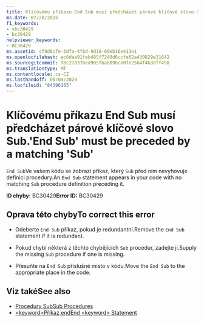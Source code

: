 ```yaml
---
title: Klíčovému příkazu End Sub musí předcházet párové klíčové slovo Sub.
ms.date: 07/20/2015
f1_keywords:
- vbc30429
- bc30429
helpviewer_keywords:
- BC30429
ms.assetid: cf9d0cfe-5dfa-4f6d-9d10-69eb16e413e1
ms.openlocfilehash: ec6dae91feb485f7240d6ccfe02a430829e31642
ms.sourcegitcommit: f8c270376ed905f6a8896ce0fe25b4f4b38ff498
ms.translationtype: MT
ms.contentlocale: cs-CZ
ms.lasthandoff: 06/04/2020
ms.locfileid: "84396165"
---
```

# <a name="end-sub-must-be-preceded-by-a-matching-sub"></a><span data-ttu-id="13507-102">Klíčovému příkazu End Sub musí předcházet párové klíčové slovo Sub.</span><span class="sxs-lookup"><span data-stu-id="13507-102">'End Sub' must be preceded by a matching 'Sub'</span></span>
<span data-ttu-id="13507-103">`End Sub`Ve vašem kódu se zobrazí příkaz, který `Sub` před ním nevyhovuje definici procedury.</span><span class="sxs-lookup"><span data-stu-id="13507-103">An `End Sub` statement appears in your code with no matching `Sub` procedure definition preceding it.</span></span>  
  
 <span data-ttu-id="13507-104">**ID chyby:** BC30429</span><span class="sxs-lookup"><span data-stu-id="13507-104">**Error ID:** BC30429</span></span>  
  
## <a name="to-correct-this-error"></a><span data-ttu-id="13507-105">Oprava této chyby</span><span class="sxs-lookup"><span data-stu-id="13507-105">To correct this error</span></span>  
  
- <span data-ttu-id="13507-106">Odeberte `End Sub` příkaz, pokud je redundantní.</span><span class="sxs-lookup"><span data-stu-id="13507-106">Remove the `End Sub` statement if it is redundant.</span></span>  
  
- <span data-ttu-id="13507-107">Pokud chybí některá z těchto chybějících `Sub` procedur, zadejte ji.</span><span class="sxs-lookup"><span data-stu-id="13507-107">Supply the missing `Sub` procedure if one is missing.</span></span>  
  
- <span data-ttu-id="13507-108">Přesuňte na `End Sub` příslušné místo v kódu.</span><span class="sxs-lookup"><span data-stu-id="13507-108">Move the `End Sub` to the appropriate place in the code.</span></span>  
  
## <a name="see-also"></a><span data-ttu-id="13507-109">Viz také</span><span class="sxs-lookup"><span data-stu-id="13507-109">See also</span></span>

- [<span data-ttu-id="13507-110">Procedury Sub</span><span class="sxs-lookup"><span data-stu-id="13507-110">Sub Procedures</span></span>](../programming-guide/language-features/procedures/sub-procedures.md)
- [<span data-ttu-id="13507-111">\<keyword>Příkaz end</span><span class="sxs-lookup"><span data-stu-id="13507-111">End \<keyword> Statement</span></span>](../language-reference/statements/end-keyword-statement.md)

